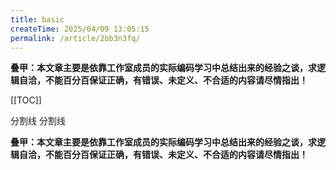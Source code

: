 ```yaml
---
title: basic
createTime: 2025/04/09 13:05:15
permalink: /article/2bb3n3fq/
---
```

[//]: # (模板文件)

[//]: # (页首)

<!-- #region statement -->

**叠甲：本文章主要是依靠工作室成员的实际编码学习中总结出来的经验之谈，求逻辑自洽，不能百分百保证正确，有错误、未定义、不合适的内容请尽情指出！**

[[TOC]]

<el-divider>
    分割线
</el-divider>

<!-- #endregion statement -->

[//]: # (页尾)

<!-- #region comment -->

<el-divider>
    分割线
</el-divider>

**叠甲：本文章主要是依靠工作室成员的实际编码学习中总结出来的经验之谈，求逻辑自洽，不能百分百保证正确，有错误、未定义、不合适的内容请尽情指出！**

<CommentService />

<!-- #endregion comment -->
